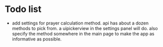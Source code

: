#  Todo list 

- add settings for prayer calculation method. api has about a dozen methods to pick from. a uipickerview in the settings panel will do. also specify the method somewhere in the main page to make the app as informative as possible. 

